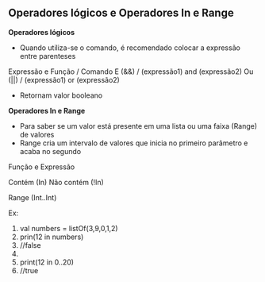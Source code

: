 ## Operadores lógicos e Operadores In e Range ##

**Operadores lógicos**

+ Quando utiliza-se o comando, é recomendado colocar a expressão entre parenteses 

Expressão e Função / Comando
E (&&) / (expressão1) and (expressão2)
Ou (||) / (expressão1) or (expressão2)

+ Retornam valor booleano

**Operadores In e Range**

+ Para saber se um valor está presente em uma lista ou uma faixa (Range) de valores
+ Range cria um intervalo de valores que inicia no primeiro parâmetro e acaba no segundo

Função e Expressão

Contém (In)
Não contém (!In)

Range
(Int..Int)

Ex:

1. val numbers = listOf(3,9,0,1,2)
2. prin(12 in numbers)
3. //false
4.
5. print(12 in 0..20)
6. //true



